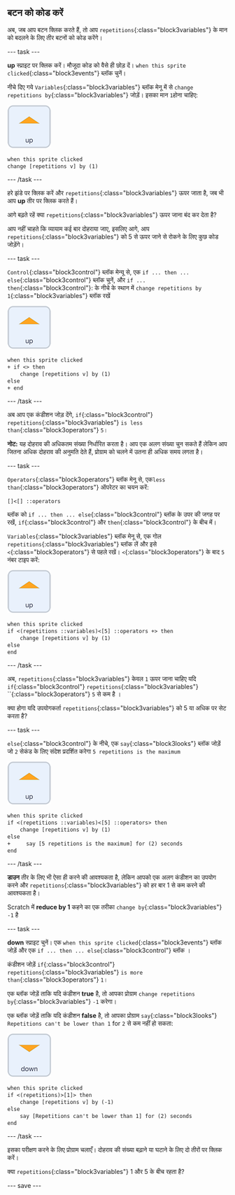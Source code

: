 ## बटन को कोड करें

अब, जब आप बटन क्लिक करते हैं, तो आप `repetitions`{:class="block3variables"} के मान को बदलने के लिए तीर बटनों को कोड करेंगे।

--- task ---

**up** स्प्राइट पर क्लिक करें। मौजूदा कोड को वैसे ही छोड़ दें। `when this sprite clicked`{:class="block3events"} ब्लॉक चुनें।

नीचे दिए गये `Variables`{:class="block3variables"} ब्लॉक मेनू में से `change repetitions by`{:class="block3variables"} जोड़ें। इसका मान `1`होना चाहिए:

![Up तीर स्प्राइट आइकन](images/up_arrow_sprite.png)

```blocks3
when this sprite clicked
change [repetitions v] by (1)
```

--- /task ---

हरे झंडे पर क्लिक करें और `repetitions`{:class="block3variables"} ऊपर जाता है, जब भी आप **up** तीर पर क्लिक करते हैं।

आगे बढ़ते रहें क्या `repetitions`{:class="block3variables"} ऊपर जाना बंद कर देता है?

आप नहीं चाहते कि व्यायाम कई बार दोहराया जाए, इसलिए आगे, आप `repetitions`{:class="block3variables"} को 5 से ऊपर जाने से रोकने के लिए कुछ कोड जोड़ेंगे।

--- task ---

`Control`{:class="block3control"} ब्लॉक मेन्यू से, एक `if ... then ... else`{:class="block3control"} ब्लॉक चुनें, और `if ... then`{:class="block3control"}: के नीचे के स्थान में `change repetitions by 1`{:class="block3variables"} ब्लॉक रखें

![Up तीर स्प्राइट आइकन](images/up_arrow_sprite.png)

```blocks3
when this sprite clicked
+ if <> then
    change [repetitions v] by (1)
else
+ end
```

--- /task ---

अब आप एक कंडीशन जोड़ देंगे, `if`{:class="block3control"} `repetitions`{:class="block3variables"} `is less than`{:class="block3operators"} `5`।

**नोट:** यह दोहराव की अधिकतम संख्या निर्धारित करता है। आप एक अलग संख्या चुन सकते हैं लेकिन आप जितना अधिक दोहराव की अनुमति देते हैं, प्रोग्राम को चलने में उतना ही अधिक समय लगता है।

--- task ---

`Operators`{:class="block3operators"} ब्लॉक मेनू से, एक`less than`{:class="block3operators"} ऑपरेटर का चयन करें:

```blocks3
[]<[] ::operators
```

ब्लॉक को `if ... then ... else`{:class="block3control"} ब्लॉक के उपर की जगह पर रखें, `if`{:class="block3control"} और `then`{:class="block3control"} के बीच में।

`Variables`{:class="block3variables"} ब्लॉक मेनू से, एक गोल `repetitions`{:class="block3variables"} ब्लॉक लें और इसे `<`{:class="block3operators"} से पहले रखें। `<`{:class="block3operators"} के बाद `5` नंबर टाइप करें:

![Up तीर स्प्राइट आइकन](images/up_arrow_sprite.png)

```blocks3
when this sprite clicked
if <(repetitions ::variables)<[5] ::operators +> then
    change [repetitions v] by (1)
else
end
```

--- /task ---

अब, `repetitions`{:class="block3variables"} केवल `1` ऊपर जाना चाहिए यदि `if`{:class="block3control"} `repetitions`{:class="block3variables"} ``{:class="block3operators"} `5` से कम है ।

क्या होगा यदि उपयोगकर्ता `repetitions`{:class="block3variables"} को 5 या अधिक पर सेट करता है?

--- task ---

`else`{:class="block3control"} के नीचे, एक `say`{:class="block3looks"} ब्लॉक जोड़ें जो `2` सेकंड के लिए संदेश प्रदर्शित करेगा `5 repetitions is the maximum`

![Up तीर स्प्राइट आइकन](images/up_arrow_sprite.png)

```blocks3
when this sprite clicked
if <(repetitions ::variables)<[5] ::operators> then
    change [repetitions v] by (1)
else
+     say [5 repetitions is the maximum] for (2) seconds
end
```

--- /task ---

**डाउन** तीर के लिए भी ऐसा ही करने की आवश्यकता है, लेकिन आपको एक अलग कंडीशन का उपयोग करने और `repetitions`{:class="block3variables"} को हर बार 1 से कम करने की आवश्यकता है।

Scratch में **reduce by 1** कहने का एक तरीका `change by`{:class="block3variables"} `-1` है

--- task ---

**down** स्प्राइट चुनें। एक `when this sprite clicked`{:class="block3events"} ब्लॉक जोड़ें और एक `if ... then ... else`{:class="block3control"} ब्लॉक ।

कंडीशन जोड़ें `if`{:class="block3control"} `repetitions`{:class="block3variables"} `is more than`{:class="block3operators"} `1`।

एक ब्लॉक जोड़ें ताकि यदि कंडीशन **true** है, तो आपका प्रोग्राम `change repetitions by`{:class="block3variables"} `-1` करेगा।

एक ब्लॉक जोड़ें ताकि यदि कंडीशन **false** है, तो आपका प्रोग्राम `say`{:class="block3looks"} `Repetitions can't be lower than 1` for `2` से कम नहीं हो सकता:

![Down तीर स्प्राइट आइकन](images/down_arrow_sprite.png)

```blocks3
when this sprite clicked
if <(repetitions)>[1]> then
    change [repetitions v] by (-1)
else
    say [Repetitions can't be lower than 1] for (2) seconds
end
```

--- /task ---

इसका परीक्षण करने के लिए प्रोग्राम चलाएँ। दोहराव की संख्या बढ़ाने या घटाने के लिए दो तीरों पर क्लिक करें।

क्या `repetitions`{:class="block3variables"} 1 और 5 के बीच रहता है?

--- save ---
